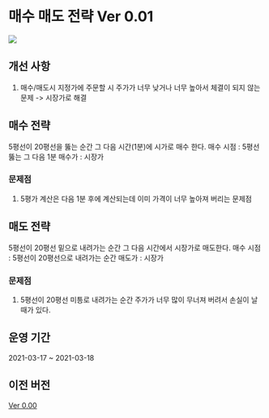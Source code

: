 # 매수 매도 전략 Ver 0.01
<img src="https://user-images.githubusercontent.com/55151796/111038124-a3890d80-846a-11eb-8bd8-f258c7b339aa.png">

## 개선 사항
1. 매수/매도시 지정가에 주문할 시 주가가 너무 낮거나 너무 높아서 체결이 되지 않는 문제 -> 시장가로 해결

## 매수 전략
5평선이 20평선을 뚫는 순간 그 다음 시간(1분)에 시가로 매수 한다.
매수 시점 : 5평선 뚫는 그 다음 1분
매수가 : 시장가

### 문제점
1. 5평가 계산은 다음 1분 후에 계산되는데 이미 가격이 너무 높아져 버리는 문제점 


## 매도 전략
5평선이 20평선 밑으로 내려가는 순간 그 다음 시간에서 시장가로 매도한다.
매수 시점 : 5평선이 20평선으로 내려가는 순간
매도가 : 시장가

### 문제점
1. 5평선이 20평선 미틍로 내려가는 순간 주가가 너무 많이 무너져 버려서 손실이 날 때가 있다.

## 운영 기간
2021-03-17 ~ 2021-03-18

## 이전 버전
[Ver 0.00](https://github.com/E-know/AutoKStock/blob/main/strategy/ver0.00.md)
